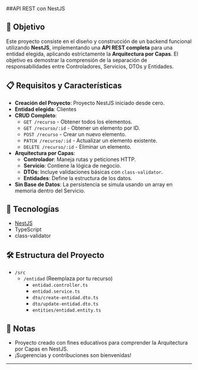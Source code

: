 ##API REST con NestJS

## 🎯 Objetivo

Este proyecto consiste en el diseño y construcción de un backend funcional utilizando **NestJS**, implementando una **API REST completa** para una entidad elegida, aplicando estrictamente la **Arquitectura por Capas**. El objetivo es demostrar la comprensión de la separación de responsabilidades entre Controladores, Servicios, DTOs y Entidades.

## 📋 Requisitos y Características

- **Creación del Proyecto**: Proyecto NestJS iniciado desde cero.
- **Entidad elegida**: Clientes
- **CRUD Completo**:
  - `GET /recurso` - Obtener todos los elementos.
  - `GET /recurso/:id` - Obtener un elemento por ID.
  - `POST /recurso` - Crear un nuevo elemento.
  - `PATCH /recurso/:id` - Actualizar un elemento existente.
  - `DELETE /recurso/:id` - Eliminar un elemento.
- **Arquitectura por Capas**:
  - **Controlador**: Maneja rutas y peticiones HTTP.
  - **Servicio**: Contiene la lógica de negocio.
  - **DTOs**: Incluye validaciones básicas con `class-validator`.
  - **Entidades**: Define la estructura de los datos.
- **Sin Base de Datos**: La persistencia se simula usando un array en memoria dentro del Servicio.

## 🚀 Tecnologías

- [NestJS](https://nestjs.com/)
- TypeScript
- class-validator

## 🛠️ Estructura del Proyecto

- `/src`
  - `/entidad` (Reemplaza por tu recurso)
    - `entidad.controller.ts`
    - `entidad.service.ts`
    - `dto/create-entidad.dto.ts`
    - `dto/update-entidad.dto.ts`
    - `entities/entidad.entity.ts`

## 📝 Notas

- Proyecto creado con fines educativos para comprender la Arquitectura por Capas en NestJS.
- ¡Sugerencias y contribuciones son bienvenidas!

---
